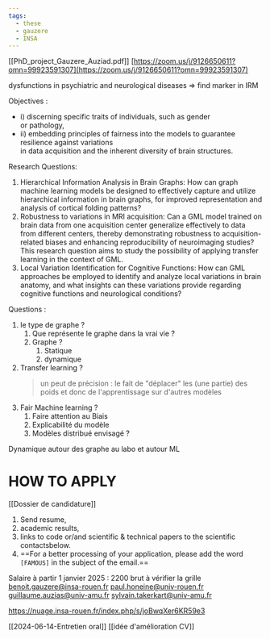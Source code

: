 ```yaml
---
tags:
  - these
  - gauzere
  - INSA
---
```

[[PhD_project_Gauzere_Auziad.pdf]]
[https://zoom.us/j/9126650611?omn=99923591307](https://zoom.us/j/9126650611?omn=99923591307)

dysfunctions in psychiatric and neurological diseases => find marker in IRM

Objectives :
- i) discerning specific traits of individuals, such as gender  
or pathology,
 - ii) embedding principles of fairness into the models to guarantee resilience against variations  
in data acquisition and the inherent diversity of brain structures.

Research Questions:
1. Hierarchical Information Analysis in Brain Graphs: How can graph machine learning models be designed to effectively capture and utilize hierarchical information in brain graphs, for improved representation and analysis of cortical folding patterns?
2. Robustness to variations in MRI acquisition: Can a GML model trained on brain data from one acquisition center generalize effectively to data from different centers, thereby demonstrating robustness to acquisition-related biases and enhancing reproducibility of neuroimaging studies? This research question aims to study the possibility of applying transfer learning in the context of GML.
3. Local Variation Identification for Cognitive Functions: How can GML approaches be employed to identify and analyze local variations in brain anatomy, and what insights can these variations provide regarding cognitive functions and neurological conditions?

Questions : 
1. le type de graphe ? 
	1. Que représente le graphe dans la vrai vie ?
	2. Graphe ?
		1. Statique 
		2. dynamique 
2. Transfer learning ?
   > un peut de précision : le fait de "déplacer" les (une partie) des poids et donc de l'apprentissage sur d'autres modèles 
3. Fair Machine learning ?
	1. Faire attention au Biais
	2. Explicabilité du modèle 
	3. Modèles distribué envisagé ?

Dynamique autour des graphe au labo
et autour ML


# HOW TO APPLY
[[Dossier de candidature]]
1. Send resume,
2. academic results, 
3. links to code or/and scientific & technical papers to the scientific contactsbelow. 
4. ==For a better processing of your application, please add the word `[FAMOUS]` in the subject of the email.==

Salaire à partir 1 janvier 2025 : 2200 brut à vérifier la grille
benoit.gauzere@insa-rouen.fr
paul.honeine@univ-rouen.fr
guillaume.auzias@univ-amu.fr
sylvain.takerkart@univ-amu.fr

https://nuage.insa-rouen.fr/index.php/s/joBwqXer6KR59e3


[[2024-06-14-Entretien oral]]
[[idée d'amélioration CV]] 
